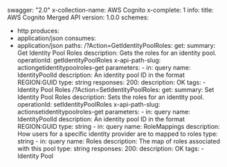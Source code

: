 swagger: "2.0"
x-collection-name: AWS Cognito
x-complete: 1
info:
  title: AWS Cognito Merged API
  version: 1.0.0
schemes:
- http
produces:
- application/json
consumes:
- application/json
paths:
  /?Action=GetIdentityPoolRoles:
    get:
      summary: Get Identity Pool Roles
      description: Gets the roles for an identity pool.
      operationId: getIdentityPoolRoles
      x-api-path-slug: actiongetidentitypoolroles-get
      parameters:
      - in: query
        name: IdentityPoolId
        description: An identity pool ID in the format REGION:GUID
        type: string
      responses:
        200:
          description: OK
      tags:
      - Identity Pool Roles
  /?Action=SetIdentityPoolRoles:
    get:
      summary: Set Identity Pool Roles
      description: Sets the roles for an identity pool.
      operationId: setIdentityPoolRoles
      x-api-path-slug: actionsetidentitypoolroles-get
      parameters:
      - in: query
        name: IdentityPoolId
        description: An identity pool ID in the format REGION:GUID
        type: string
      - in: query
        name: RoleMappings
        description: How users for a specific identity provider are to mapped to roles
        type: string
      - in: query
        name: Roles
        description: The map of roles associated with this pool
        type: string
      responses:
        200:
          description: OK
      tags:
      - Identity Pool